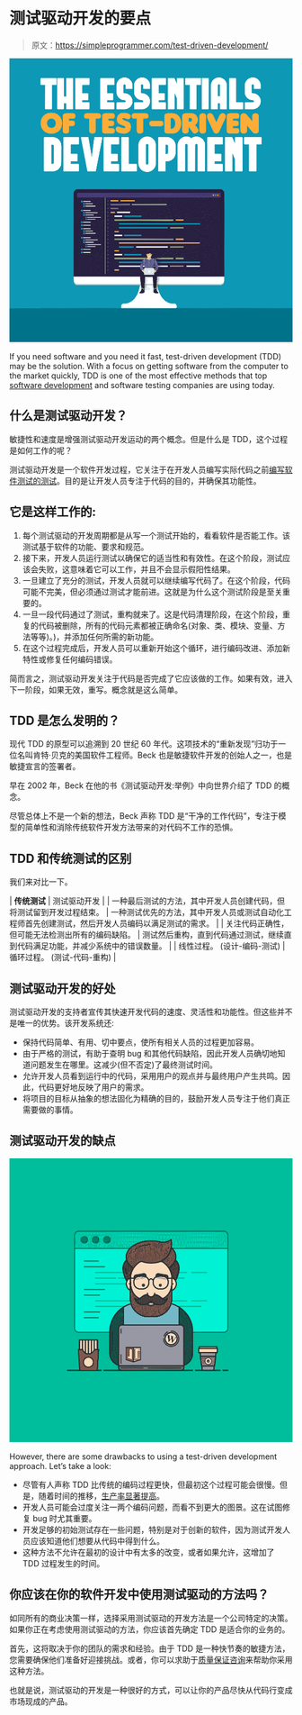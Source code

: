 # 测试驱动开发的要点

> 原文：<https://simpleprogrammer.com/test-driven-development/>

![](img/a6fbad84392a2f1fb070d4673599ebb6.png)

If you need software and you need it fast, test-driven development (TDD) may be the solution. With a focus on getting software from the computer to the market quickly, TDD is one of the most effective methods that top [software development](https://clutch.co/developers) and software testing companies are using today.

## 什么是测试驱动开发？

敏捷性和速度是增强测试驱动开发运动的两个概念。但是什么是 TDD，这个过程是如何工作的呢？

测试驱动开发是一个软件开发过程，它关注于在开发人员编写实际代码之前[编写软件测试的测试](https://simpleprogrammer.com/tdd-unit-testing/)。目的是让开发人员专注于代码的目的，并确保其功能性。

## 它是这样工作的:

1.  每个测试驱动的开发周期都是从写一个测试开始的，看看软件是否能工作。该测试基于软件的功能、要求和规范。
2.  接下来，开发人员运行测试以确保它的适当性和有效性。在这个阶段，测试应该会失败，这意味着它可以工作，并且不会显示假阳性结果。
3.  一旦建立了充分的测试，开发人员就可以继续编写代码了。在这个阶段，代码可能不完美，但必须通过测试才能前进。这就是为什么这个测试阶段是至关重要的。
4.  一旦一段代码通过了测试，重构就来了。这是代码清理阶段，在这个阶段，重复的代码被删除，所有的代码元素都被正确命名(对象、类、模块、变量、方法等等)。)，并添加任何所需的新功能。
5.  在这个过程完成后，开发人员可以重新开始这个循环，进行编码改进、添加新特性或修复任何编码错误。

简而言之，测试驱动开发关注于代码是否完成了它应该做的工作。如果有效，进入下一阶段，如果无效，重写。概念就是这么简单。

## TDD 是怎么发明的？

现代 TDD 的原型可以追溯到 20 世纪 60 年代。这项技术的“重新发现”归功于一位名叫肯特·贝克的美国软件工程师。Beck 也是敏捷软件开发的创始人之一，也是敏捷宣言的签署者。

早在 2002 年，Beck 在他的书《测试驱动开发:举例》中向世界介绍了 TDD 的概念。

尽管总体上不是一个新的想法，Beck 声称 TDD 是“干净的工作代码”，专注于模型的简单性和消除传统软件开发方法带来的对代码不工作的恐惧。

## TDD 和传统测试的区别

我们来对比一下。

| **传统测试** | 测试驱动开发 |
| 一种最后测试的方法，其中开发人员创建代码，但将测试留到开发过程结束。 | 一种测试优先的方法，其中开发人员或测试自动化工程师首先创建测试，然后开发人员编码以满足测试的需求。 |
| 关注代码正确性，但可能无法检测出所有的编码缺陷。 | 测试然后重构，直到代码通过测试，继续直到代码满足功能，并减少系统中的错误数量。 |
| 线性过程。
(设计-编码-测试) | 循环过程。
(测试-代码-重构) |

## 测试驱动开发的好处

测试驱动开发的支持者宣传其快速开发代码的速度、灵活性和功能性。但这些并不是唯一的优势。该开发系统还:

*   保持代码简单、有用、切中要点，使所有相关人员的过程更加容易。
*   由于严格的测试，有助于查明 bug 和其他代码缺陷，因此开发人员确切地知道问题发生在哪里。这减少(但不否定)了最终测试时间。
*   允许开发人员看到运行中的代码，采用用户的观点并与最终用户产生共鸣。因此，代码更好地反映了用户的需求。
*   将项目的目标从抽象的想法固化为精确的目的，鼓励开发人员专注于他们真正需要做的事情。

## 测试驱动开发的缺点

![](img/27f39e6cfba647d71fcd75f277d852fa.png)

However, there are some drawbacks to using a test-driven development approach. Let’s take a look:

*   尽管有人声称 TDD 比传统的编码过程更快，但最初这个过程可能会很慢。但是，随着时间的推移，[生产率显著提高](http://www.ijsce.org/wp-content/uploads/papers/v3i1/A1351033113.pdf)。
*   开发人员可能会过度关注一两个编码问题，而看不到更大的图景。这在试图修复 bug 时尤其重要。
*   开发足够的初始测试存在一些问题，特别是对于创新的软件，因为测试开发人员应该知道他们想要从代码中得到什么。
*   这种方法不允许在最初的设计中有太多的改变，或者如果允许，这增加了 TDD 过程发生的时间。

## 你应该在你的软件开发中使用测试驱动的方法吗？

如同所有的商业决策一样，选择采用测试驱动的开发方法是一个公司特定的决策。如果你正在考虑使用测试驱动的方法，你应该首先确定 TDD 是适合你的业务的。

首先，这将取决于你的团队的需求和经验。由于 TDD 是一种快节奏的敏捷方法，您需要确保他们准备好迎接挑战。或者，你可以求助于[质量保证咨询](https://www.a1qa.com/services/consulting/)来帮助你采用这种方法。

也就是说，测试驱动的开发是一种很好的方式，可以让你的产品尽快从代码行变成市场现成的产品。